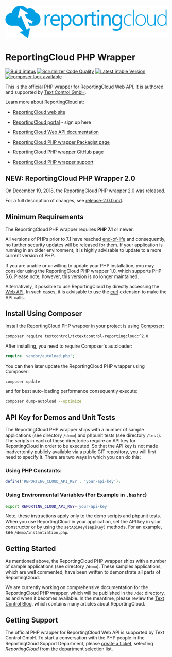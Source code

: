 ![Logo](./data/rc_logo_512.png)

# ReportingCloud PHP Wrapper

[![Build Status](https://scrutinizer-ci.com/g/TextControl/txtextcontrol-reportingcloud-php/badges/build.png?b=master)](https://scrutinizer-ci.com/g/TextControl/txtextcontrol-reportingcloud-php/build-status/master)
[![Scrutinizer Code Quality](https://scrutinizer-ci.com/g/TextControl/txtextcontrol-reportingcloud-php/badges/quality-score.png?b=master)](https://scrutinizer-ci.com/g/TextControl/txtextcontrol-reportingcloud-php/?branch=master)
[![Latest Stable Version](https://poser.pugx.org/textcontrol/txtextcontrol-reportingcloud/v/stable)](https://packagist.org/packages/textcontrol/txtextcontrol-reportingcloud)
[![composer.lock available](https://poser.pugx.org/textcontrol/txtextcontrol-reportingcloud/composerlock)](https://packagist.org/packages/textcontrol/txtextcontrol-reportingcloud)

This is the official PHP wrapper for ReportingCloud Web API. It is authored and supported by [Text Control GmbH](http://www.textcontrol.com).

Learn more about ReportingCloud at:

* [ReportingCloud web site](https://www.reporting.cloud/)

* [ReportingCloud portal](https://portal.reporting.cloud/) - sign up here

* [ReportingCloud Web API documentation](https://portal.reporting.cloud/Documentation/Reference/)

* [ReportingCloud PHP wrapper Packagist page](https://packagist.org/packages/textcontrol/txtextcontrol-reportingcloud)

* [ReportingCloud PHP wrapper GitHub page](https://github.com/TextControl/txtextcontrol-reportingcloud-php)

* [ReportingCloud PHP wrapper support](https://support.textcontrol.com/new-ticket)

## NEW: ReportingCloud PHP Wrapper 2.0

On December 19, 2018, the ReportingCloud PHP wrapper 2.0 was released.

For a full description of changes, see [release-2.0.0.md](/doc/release-2.0.0.md).

## Minimum Requirements

The ReportingCloud PHP wrapper requires **PHP 7.1** or newer.

All versions of PHPs prior to 7.1 have reached [end-of-life](http://php.net/eol.php) and consequently, no further security updates will be released for them. If your application is running in an older environment, it is highly advisable to update to a more current version of PHP.

If you are unable or unwilling to update your PHP installation, you may consider using the ReportingCloud PHP wrapper 1.0, which supports PHP 5.6. Please note, however, this version is no longer maintained.

Alternatively, it possible to use ReportingCloud by directly accessing the [Web API](https://portal.reporting.cloud/Documentation/Reference/). In such cases, it is advisable to use the [curl](http://php.net/manual/en/book.curl.php) extension to make the API calls.


## Install Using Composer

Install the ReportingCloud PHP wrapper in your project is using [Composer](http://getcomposer.org):

```bash
composer require textcontrol/txtextcontrol-reportingcloud:^2.0
```

After installing, you need to require Composer's autoloader:

```php
require 'vendor/autoload.php';
```

You can then later update the ReportingCloud PHP wrapper using Composer:

```bash
composer update
```

and for best auto-loading performance consequently execute:

```bash
composer dump-autoload --optimize
```


## API Key for Demos and Unit Tests

The ReportingCloud PHP wrapper ships with a number of sample applications (see directory `/demo`) and phpunit tests (see directory `/test`). The scripts in each of these directories require an API key for ReportingCloud in order to be executed. So that the API key is not made inadvertently publicly available via a public GIT repository, you will first need to specify it. There are two ways in which you can do this:

### Using PHP Constants:

```php
define('REPORTING_CLOUD_API_KEY', 'your-api-key');
```

### Using Environmental Variables (For Example in `.bashrc`)

```bash
export REPORTING_CLOUD_API_KEY='your-api-key'
```

Note, these instructions apply only to the demo scripts and phpunit tests. When you use ReportingCloud in your application, set the API key in your constructor or by using the `setApiKey($apiKey)` methods. For an example, see `/demo/instantiation.php`.


## Getting Started

As mentioned above, the ReportingCloud PHP wrapper ships with a number of sample applications (see directory `/demo`). These samples applications, which are well commented, have been written to demonstrate all parts of ReportingCloud.

We are currently working on comprehensive documentation for the ReportingCloud PHP wrapper, which will be published in the `/doc` directory, as and when it becomes available. In the meantime, please review the [Text Control Blog](https://www.textcontrol.com/blog/tag/reportingcloud/2018/), which contains many articles about ReportingCloud.


 ## Getting Support

 The official PHP wrapper for ReportingCloud Web API is supported by Text Control GmbH. To start a conversation with the PHP people in the ReportingCloud Support Department, please [create a ticket](https://support.textcontrol.com/new-ticket), selecting _ReportingCloud_ from the department selection list.
